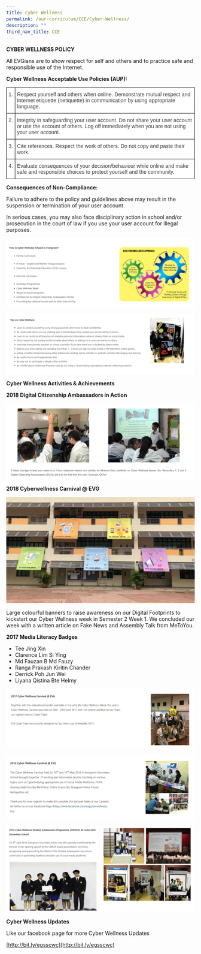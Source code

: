 ```yaml
---
title: Cyber Wellness
permalink: /our-curriculum/CCE/Cyber-Wellness/
description: ""
third_nav_title: CCE
---
```

**CYBER WELLNESS POLICY**

All EVGians are to show respect for self and others and to practice safe and responsible use of the Internet.

**Cyber Wellness Acceptable Use Policies (AUP):**

<style type="text/css">
.tg  {border-collapse:collapse;border-spacing:0;}
.tg td{border-color:black;border-style:solid;border-width:1px;font-family:Arial, sans-serif;font-size:14px;
  overflow:hidden;padding:10px 5px;word-break:normal;}
.tg th{border-color:black;border-style:solid;border-width:1px;font-family:Arial, sans-serif;font-size:14px;
  font-weight:normal;overflow:hidden;padding:10px 5px;word-break:normal;}
.tg .tg-dox4{background-color:#FFF;color:#3A3A3A;text-align:left;vertical-align:top}
</style>
<table class="tg">
<thead>
  <tr>
    <th class="tg-dox4"><span style="font-weight:inherit;font-style:inherit">1.</span></th>
    <th class="tg-dox4"><span style="font-weight:inherit;font-style:inherit">Respect yourself and others when online. Demonstrate mutual respect and Internet etiquette (netiquette) in communication by using appropriate language.</span></th>
  </tr>
</thead>
<tbody>
  <tr>
    <td class="tg-dox4"><span style="font-weight:inherit;font-style:inherit">2.</span></td>
    <td class="tg-dox4"><span style="font-weight:inherit;font-style:inherit">Integrity in safeguarding your user account. Do not share your user account or use the account of others. Log off immediately when you are not using your user account.</span></td>
  </tr>
  <tr>
    <td class="tg-dox4"><span style="font-weight:inherit;font-style:inherit">3.</span></td>
    <td class="tg-dox4"><span style="font-weight:inherit;font-style:inherit">Cite references. Respect the work of others. Do not copy and paste their work.</span></td>
  </tr>
  <tr>
    <td class="tg-dox4"><span style="font-weight:inherit;font-style:inherit">4.</span></td>
    <td class="tg-dox4"><span style="font-weight:inherit;font-style:inherit">Evaluate consequences of your decision/behaviour while online and make safe and responsible choices to protect yourself and the community.</span></td>
  </tr>
</tbody>
</table>

**Consequences of Non-Compliance:**

Failure to adhere to the policy and guidelines above may result in the suspension or termination of your user account.

In serious cases, you may also face disciplinary action in school and/or prosecution in the court of law if you use your user account for illegal purposes.

![](/images/Our%20Curriculum/CCE/Cyber%20Wellness/C1.png)

![](/images/Our%20Curriculum/CCE/Cyber%20Wellness/C2.png)


**Cyber Wellness Activities & Achievements**

**2018 Digital Citizenship Ambassadors in Action**

![](/images/Our%20Curriculum/CCE/Cyber%20Wellness/C3.png)


**2018 Cyberwellness Carnival @ EVG**

![](/images/Our%20Curriculum/CCE/Cyber%20Wellness/C4.jpg)


Large colourful banners to raise awareness on our Digital Footprints to kickstart our Cyber Wellness week in Semester 2 Week 1. We concluded our week with a written article on Fake News and Assembly Talk from MeToYou.

**2017 Media Literacy Badges**

*   Tee Jing Xin
*   Clarence Lim Si Ying
*   Md Fauzan B Md Fauzy
*   Ranga Prakash Kiritin Chander
*   Derrick Poh Jun Wei
*   Liyana Qistina Bte Helmy




![](/images/Our%20Curriculum/CCE/Cyber%20Wellness/C5.png)

![](/images/Our%20Curriculum/CCE/Cyber%20Wellness/C6.png)

![](/images/Our%20Curriculum/CCE/Cyber%20Wellness/C7.png)


**Cyber Wellness Updates**

Like our facebook page for more Cyber Wellness Updates

[http://bit.ly/egsscwc](http://bit.ly/egsscwc)